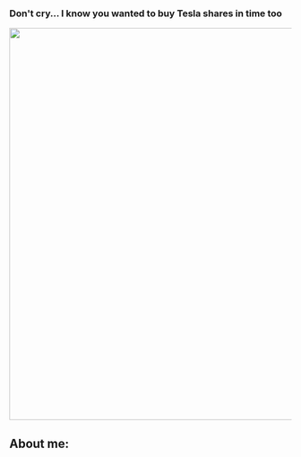 ### Don't cry... I know you wanted to buy Tesla shares in time too

<div align="center">
  <img src="https://media.giphy.com/media/xFkgeu7dhfgqqxJqmj/giphy.gif" width="700"/>
</div>

<h2>About me:</h2>
